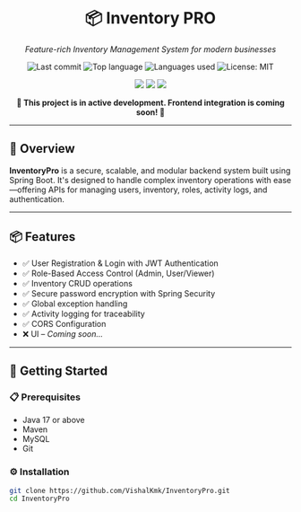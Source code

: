 <h1 align="center">📦 Inventory PRO</h1>
<p align="center"><em>Feature-rich Inventory Management System for modern businesses</em></p>

<p align="center">
  <img src="https://img.shields.io/github/last-commit/VishalKmk/InventoryPro" alt="Last commit">
  <img src="https://img.shields.io/github/languages/top/VishalKmk/InventoryPro" alt="Top language">
  <img src="https://img.shields.io/github/languages/count/VishalKmk/InventoryPro" alt="Languages used">
  <img src="https://img.shields.io/github/license/VishalKmk/InventoryPro" alt="License: MIT">
</p>

<p align="center">
  <img src="https://img.shields.io/badge/Built%20With-Java-blue.svg" />
  <img src="https://img.shields.io/badge/Framework-SpringBoot-green.svg" />
  <img src="https://img.shields.io/badge/Database-MySQL-lightgrey.svg" />
</p>

<p align="center"><strong>🚧 This project is in active development. Frontend integration is coming soon! 🚀</strong></p>

---

## 📝 Overview

**InventoryPro** is a secure, scalable, and modular backend system built using Spring Boot. It's designed to handle complex inventory operations with ease—offering APIs for managing users, inventory, roles, activity logs, and authentication.

---

## 📦 Features

- ✅ User Registration & Login with JWT Authentication
- ✅ Role-Based Access Control (Admin, User/Viewer)
- ✅ Inventory CRUD operations
- ✅ Secure password encryption with Spring Security
- ✅ Global exception handling
- ✅ Activity logging for traceability
- ✅ CORS Configuration
- ❌ UI – *Coming soon...*

---

## 🚀 Getting Started

### 📋 Prerequisites

- Java 17 or above
- Maven
- MySQL
- Git

### ⚙️ Installation

```bash
git clone https://github.com/VishalKmk/InventoryPro.git
cd InventoryPro
